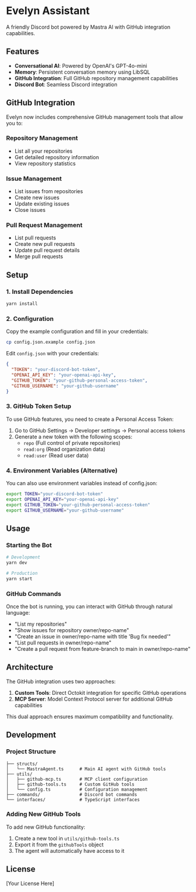 # Evelyn Assistant

A friendly Discord bot powered by Mastra AI with GitHub integration capabilities.

## Features

- **Conversational AI**: Powered by OpenAI's GPT-4o-mini
- **Memory**: Persistent conversation memory using LibSQL
- **GitHub Integration**: Full GitHub repository management capabilities
- **Discord Bot**: Seamless Discord integration

## GitHub Integration

Evelyn now includes comprehensive GitHub management tools that allow you to:

### Repository Management

- List all your repositories
- Get detailed repository information
- View repository statistics

### Issue Management

- List issues from repositories
- Create new issues
- Update existing issues
- Close issues

### Pull Request Management

- List pull requests
- Create new pull requests
- Update pull request details
- Merge pull requests

## Setup

### 1. Install Dependencies

```bash
yarn install
```

### 2. Configuration

Copy the example configuration and fill in your credentials:

```bash
cp config.json.example config.json
```

Edit `config.json` with your credentials:

```json
{
  "TOKEN": "your-discord-bot-token",
  "OPENAI_API_KEY": "your-openai-api-key",
  "GITHUB_TOKEN": "your-github-personal-access-token",
  "GITHUB_USERNAME": "your-github-username"
}
```

### 3. GitHub Token Setup

To use GitHub features, you need to create a Personal Access Token:

1. Go to GitHub Settings → Developer settings → Personal access tokens
2. Generate a new token with the following scopes:
   - `repo` (Full control of private repositories)
   - `read:org` (Read organization data)
   - `read:user` (Read user data)

### 4. Environment Variables (Alternative)

You can also use environment variables instead of config.json:

```bash
export TOKEN="your-discord-bot-token"
export OPENAI_API_KEY="your-openai-api-key"
export GITHUB_TOKEN="your-github-personal-access-token"
export GITHUB_USERNAME="your-github-username"
```

## Usage

### Starting the Bot

```bash
# Development
yarn dev

# Production
yarn start
```

### GitHub Commands

Once the bot is running, you can interact with GitHub through natural language:

- "List my repositories"
- "Show issues for repository owner/repo-name"
- "Create an issue in owner/repo-name with title 'Bug fix needed'"
- "List pull requests in owner/repo-name"
- "Create a pull request from feature-branch to main in owner/repo-name"

## Architecture

The GitHub integration uses two approaches:

1. **Custom Tools**: Direct Octokit integration for specific GitHub operations
2. **MCP Server**: Model Context Protocol server for additional GitHub capabilities

This dual approach ensures maximum compatibility and functionality.

## Development

### Project Structure

```
├── structs/
│   └── MastraAgent.ts      # Main AI agent with GitHub tools
├── utils/
│   ├── github-mcp.ts       # MCP client configuration
│   ├── github-tools.ts     # Custom GitHub tools
│   └── config.ts           # Configuration management
├── commands/               # Discord bot commands
└── interfaces/             # TypeScript interfaces
```

### Adding New GitHub Tools

To add new GitHub functionality:

1. Create a new tool in `utils/github-tools.ts`
2. Export it from the `githubTools` object
3. The agent will automatically have access to it

## License

[Your License Here]
